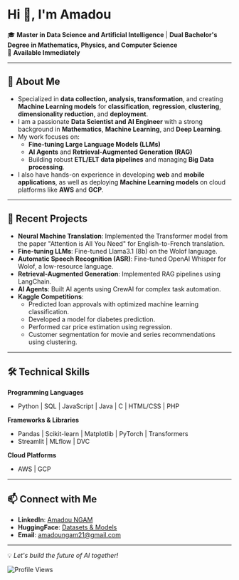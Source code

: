 # Hi 👋, I'm Amadou  

🎓 **Master in Data Science and Artificial Intelligence** | **Dual Bachelor's Degree in Mathematics, Physics, and Computer Science**  
📍 **Available Immediately**  

---

## 👋 About Me  

- Specialized in **data collection, analysis, transformation**, and creating **Machine Learning models** for **classification**, **regression**, **clustering**, **dimensionality reduction**, and **deployment**.  
- I am a passionate **Data Scientist and AI Engineer** with a strong background in **Mathematics**, **Machine Learning**, and **Deep Learning**.  
- My work focuses on:  
  - **Fine-tuning Large Language Models (LLMs)**  
  - **AI Agents** and **Retrieval-Augmented Generation (RAG)**  
  - Building robust **ETL/ELT data pipelines** and managing **Big Data processing**.  
- I also have hands-on experience in developing **web** and **mobile applications**, as well as deploying **Machine Learning models** on cloud platforms like **AWS** and **GCP**.  

---

## 🚀 Recent Projects  

- **Neural Machine Translation**: Implemented the Transformer model from the paper "Attention is All You Need" for English-to-French translation.  
- **Fine-tuning LLMs**: Fine-tuned Llama3.1 (8b) on the Wolof language.  
- **Automatic Speech Recognition (ASR)**: Fine-tuned OpenAI Whisper for Wolof, a low-resource language.  
- **Retrieval-Augmented Generation**: Implemented RAG pipelines using LangChain.  
- **AI Agents**: Built AI agents using CrewAI for complex task automation.  
- **Kaggle Competitions**:  
  - Predicted loan approvals with optimized machine learning classification.  
  - Developed a model for diabetes prediction.  
  - Performed car price estimation using regression.  
  - Customer segmentation for movie and series recommendations using clustering.  

---

## 🛠️ Technical Skills  

**Programming Languages**  
- Python | SQL | JavaScript | Java | C | HTML/CSS | PHP  

**Frameworks & Libraries**  
- Pandas | Scikit-learn | Matplotlib | PyTorch | Transformers  
- Streamlit | MLflow | DVC  

**Cloud Platforms**  
- AWS | GCP  

---

## 📫 Connect with Me  

- **LinkedIn**: [Amadou NGAM](https://www.linkedin.com/in/amadoungam/)  
- **HuggingFace**: [Datasets & Models](https://huggingface.co/datasets)  
- **Email**: amadoungam21@gmail.com  

---

💡 *Let's build the future of AI together!*  

![Profile Views](https://komarev.com/ghpvc/?username=amadoungam&color=blue&style=flat)
